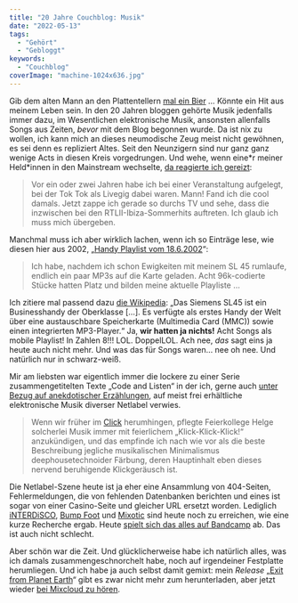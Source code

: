 ```yaml
---
title: "20 Jahre Couchblog: Musik"
date: "2022-05-13"
tags:
  - "Gehört"
  - "Gebloggt"
keywords:
  - "Couchblog"
coverImage: "machine-1024x636.jpg"
---
```


Gib dem alten Mann an den Plattentellern [mal ein Bier](https://www.youtube.com/watch?v=XEwXy1lyueQ) … Könnte ein Hit aus meinem Leben sein. In den 20 Jahren bloggen gehörte Musik jedenfalls immer dazu, im Wesentlichen elektronische Musik, ansonsten allenfalls Songs aus Zeiten, _bevor_ mit dem Blog begonnen wurde. Da ist nix zu wollen, ich kann mich an dieses neumodische Zeug meist nicht gewöhnen, es sei denn es repliziert Altes. Seit den Neunzigern sind nur ganz ganz wenige Acts in diesen Kreis vorgedrungen. Und wehe, wenn eine\*r meiner Held\*innen in den Mainstream wechselte, [da reagierte ich gereizt](https://couchblog.de/couchblog/2002/08/31/verraten-und-verkauft/):

> Vor ein oder zwei Jahren habe ich bei einer Veranstaltung aufgelegt, bei der Tok Tok als Livegig dabei waren. Mann! Fand ich die cool damals. Jetzt zappe ich gerade so durchs TV und sehe, dass die inzwischen bei den RTLII-Ibiza-Sommerhits auftreten. Ich glaub ich muss mich übergeben.

Manchmal muss ich aber wirklich lachen, wenn ich so Einträge lese, wie diesen hier aus 2002, „[Handy Playlist vom 18.6.2002](https://couchblog.de/couchblog/2002/06/18/just-listening-handy-playlist-vom-18-6-2002/)“:

> Ich habe, nachdem ich schon Ewigkeiten mit meinem SL 45 rumlaufe, endlich ein paar MP3s auf die Karte geladen. Acht 96k-codierte Stücke hatten Platz und bilden meine aktuelle Playliste …

Ich zitiere mal passend dazu [die Wikipedia](https://de.wikipedia.org/wiki/Siemens_SL45): „Das Siemens SL45 ist ein Businesshandy der Oberklasse \[…\]. Es verfügte als erstes Handy der Welt über eine austauschbare Speicherkarte (Multimedia Card (MMC)) sowie einen integrierten MP3-Player.“ Ja, **wir hatten ja nichts!** Acht Songs als mobile Playlist! In Zahlen 8!!! LOL. DoppelLOL. Ach nee, _das_ sagt eins ja heute auch nicht mehr. Und was das für Songs waren… nee oh nee. Und natürlich nur in schwarz-weiß.

Mir am liebsten war eigentlich immer die lockere zu einer Serie zusammengetitelten Texte „Code and Listen“ in der ich, gerne auch [unter Bezug auf anekdotischer Erzählungen](https://couchblog.de/codecandies/2007/01/28/code-and-listen-c6/), auf meist frei erhältliche elektronische Musik diverser Netlabel verwies.

> Wenn wir früher im [Click](http://www.click808.com/) herumhingen, pflegte Feierkollege Helge solcherlei Musik immer mit feierlichem „Klick-Klick-Klick!“ anzukündigen, und das empfinde ich nach wie vor als die beste Beschreibung jegliche musikalischen Minimalismus deephousetechnoider Färbung, deren Hauptinhalt eben dieses nervend beruhigende Klickgeräusch ist.

Die Netlabel-Szene heute ist ja eher eine Ansammlung von 404-Seiten, Fehlermeldungen, die von fehlenden Datenbanken berichten und eines ist sogar von einer Casino-Seite und gleicher URL ersetzt worden. Lediglich [iNTERDiSCO](https://interdisco.net/), [Bump Foot](https://www.bumpfoot.net/index.html) und [Mixotic](https://www.mixotic.net/) sind heute noch zu erreichen, wie eine kurze Recherche ergab. Heute [spielt sich das alles auf Bandcamp](https://bandcamp.com/codecandies) ab. Das ist auch nicht schlecht.

Aber schön war die Zeit. Und glücklicherweise habe ich natürlich alles, was ich damals zusammengeschnorchelt habe, noch auf irgendeiner Festplatte herumliegen. Und ich habe ja auch selbst damit gemixt: mein _Release_ „[Exit from Planet Earth](https://couchblog.de/codecandies/2011/03/14/exit-from-planet-earth/)“ gibt es zwar nicht mehr zum herunterladen, aber jetzt wieder [bei Mixcloud zu hören](https://www.mixcloud.com/OgeeTheOldie/exit-from-planet-earth/).
